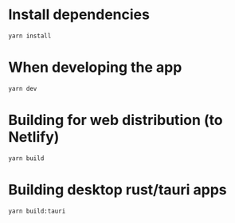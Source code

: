 # Install dependencies
`yarn install`

# When developing the app
`yarn dev`

# Building for web distribution (to Netlify)
`yarn build`

# Building desktop rust/tauri apps
`yarn build:tauri`